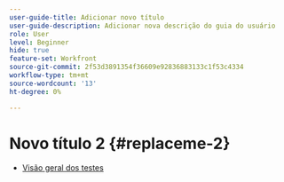 ```yaml
---
user-guide-title: Adicionar novo título
user-guide-description: Adicionar nova descrição do guia do usuário
role: User
level: Beginner
hide: true
feature-set: Workfront
source-git-commit: 2f53d3891354f36609e92836883133c1f53c4334
workflow-type: tm+mt
source-wordcount: '13'
ht-degree: 0%

---
```



# Novo título 2 {#replaceme-2}

+ [Visão geral dos testes](home.md)
